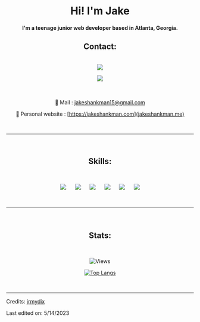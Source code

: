 
<h1 align="center">Hi! I'm Jake</h1>
<h4 align="center">I'm a teenage junior web developer based in Atlanta, Georgia.</h4>

<h2 align="center">Contact:</h2><br>

<div align="center">
<a href="https://www.linkedin.com/in/jake-shankman-1182a321a/"><img src="https://img.shields.io/badge/-LinkedIn-0a66c2?style=for-the-badge&logo=linkedin&logoColor=fff&labelColor=282828"</a>
                                                                 
<a href="https://github.com/JakeS-dot"><img src="https://img.shields.io/badge/-Github-f0f6fc?style=for-the-badge&logo=github&logoColor=fff&labelColor=282828"></a>

<br><br>
📧 Mail : jakeshankman15@gmail.com

🔗 Personal website : [https://jakeshankman.com](jakeshankman.me)

</div><br>

<hr>

<br><h2 align="center">Skills:</h2><br>

<p>
<div align="center">
  <img src="https://img.shields.io/badge/-HTML-ff6600?style=for-the-badge&logo=html5&logoColor=ff6600&labelColor=282828">
    &nbsp;&nbsp;&nbsp;&nbsp;

<img src="https://img.shields.io/badge/-CSS-264ee4?style=for-the-badge&logo=css3&logoColor=264ee4&labelColor=282828">
  &nbsp;&nbsp;&nbsp;&nbsp;
<img src="https://img.shields.io/badge/-JavaScript-f7df1e?style=for-the-badge&logo=javascript&logoColor=f7df1e&labelColor=282828">
  &nbsp;&nbsp;&nbsp;&nbsp;
<img src="https://img.shields.io/badge/-React-5cd9ff?style=for-the-badge&logo=react&logoColor=5cd9ff&labelColor=282828">
    &nbsp;&nbsp;&nbsp;&nbsp;

<img src="https://img.shields.io/badge/-Next.JS-a8b9c0?style=for-the-badge&logo=next.js&logoColor=a8b9c0&labelColor=282828">
    &nbsp;&nbsp;&nbsp;&nbsp;

<img src="https://img.shields.io/badge/-Git-f05030?style=for-the-badge&logo=git&logoColor=f05030&labelColor=282828">

</div>
</p><br>

<hr>

<br><h2 align="center">Stats:</h2><br>

<div align="center">

![Views](https://komarev.com/ghpvc/?username=JakeS-dot&label=Profile+visitors:)

[![Top Langs](https://github-readme-stats.vercel.app/api/top-langs/?username=JakeS-dot&layout=compact&theme=dark)](https://github.com/JakeS-dot)

</div><br>

---

Credits: [jrmydix](https://github.com/jrmydix)

Last edited on: 5/14/2023
